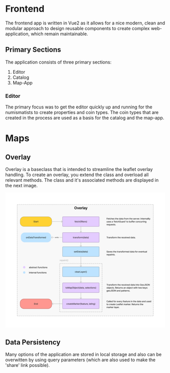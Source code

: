 # Frontend

The frontend app is written in Vue2 as it allows for a nice modern, clean and modular approach to design reusable components to create complex web-application, which remain maintainable.

## Primary Sections

The application consists of three primary sections:

1. Editor
1. Catalog
1. Map-App

### Editor

The primary focus was to get the editor quickly up and running for the numismatists to create properties and coin types. The coin types that are created in the process are used as a basis for the catalog and the map-app.

# Maps

## Overlay

Overlay is a baseclass that is intended to streamline the leaflet overlay handling.
To create an overlay, you extend the class and overload all relevant methods. 
The class and it's associated methods are displayed in the next image.

![overlay png](./img/overlay.png)

## Data Persistency

Many options of the application are stored in local storage and also 
can be overwitten by using query parameters (which are also used to make the 'share' link possible). 